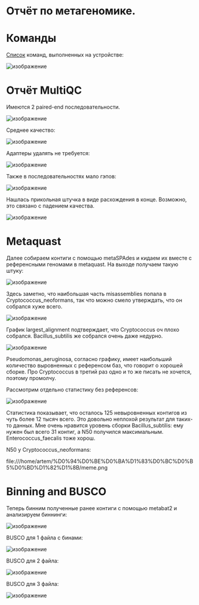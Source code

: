 # Отчёт по метагеномике.

# Команды

[Список](metagenomics/commands.sh) команд, выполненных на устройстве:

![изображение](https://user-images.githubusercontent.com/86663451/142720477-d195431a-487b-4154-adf1-9f6d4c4dbd79.png)

# Отчёт MultiQC
Имеются 2 paired-end последовательности.

![изображение](https://user-images.githubusercontent.com/86663451/142238482-80f2c57e-b4fe-4eec-b3fb-33ce1035e090.png)

Среднее качество:

![изображение](https://user-images.githubusercontent.com/86663451/142238433-2f74a5cf-46dd-46ba-afc5-ffd924667bc1.png)

Адаптеры удалять не требуется:

![изображение](https://user-images.githubusercontent.com/86663451/142238693-5cd42260-8456-42be-823b-fa2880cae254.png)

Также в последовательностях мало гэпов:

![изображение](https://user-images.githubusercontent.com/86663451/142238942-978fa877-4b8c-42f7-832d-18bb207737cd.png)

Нашлась прикольная штучка в виде расхождения в конце. Возможно, это связано с падением качества.

![изображение](https://user-images.githubusercontent.com/86663451/142599071-436f6344-04e7-40ce-9aa0-d116bb2c76e0.png)

# Metaquast

Далее собираем контиги с помощью metaSPAdes и кидаем их вместе с референсными геномами в metaquast. На выходе получаем такую штуку:

![изображение](https://user-images.githubusercontent.com/86663451/143217220-f84e4d39-8af1-4c16-a981-74970b383a1c.png)

Здесь заметно, что наибольшая часть misassemblies попала в Cryptococcus_neoformans, так что можно смело утверждать, что он собрался хуже всего.

![изображение](https://user-images.githubusercontent.com/86663451/143217627-644a2eb4-75f0-4929-85e3-970fb8c28cd9.png)

График largest_alignment подтверждает, что Cryptococcus оч плохо собрался. Bacillus_subtilis же собрался очень даже недурно.

![изображение](https://user-images.githubusercontent.com/86663451/143217967-1648cfea-bb42-49de-873a-b53c18ceecc1.png)

Pseudomonas_aeruginosa, согласно графику, имеет наибольший количество выровненных с референсом баз, что говорит о хорошей сборке. Про Cryptococcus в третий раз одно и то же писать не хочется, поэтому промолчу.


Рассмотрим отдельно статистику без референсов: 

![изображение](https://user-images.githubusercontent.com/86663451/143218786-0c5de9f2-c604-41b5-b2b1-184a57d834bc.png)

Статистика показывает, что осталось 125 невыровненных контигов из чуть более 12 тысяч всего. Это довольно неплохой результат для таких-то данных. Мне очень нравится уровень сборки Bacillus_subtilis: ему нужен был всего 31 контиг, а N50 получился максимальным. Enterococcus_faecalis тоже хорош.

N50 у Cryptococcus_neoformans: 

file:///home/artem/%D0%94%D0%BE%D0%BA%D1%83%D0%BC%D0%B5%D0%BD%D1%82%D1%8B/meme.png

# Binning and BUSCO

Теперь бинним полученные ранее контиги с помощью metabat2 и анализируем биннинги:

![изображение](https://user-images.githubusercontent.com/86663451/143216873-4d990ef0-376f-45f5-88f6-40eaf783ea0e.png)

BUSCO для 1 файла с бинами:

![изображение](https://user-images.githubusercontent.com/86663451/143229599-08e99514-ebd5-44e4-864b-f2c3cd3d5710.png)

BUSCO для 2 файла:

![изображение](https://user-images.githubusercontent.com/86663451/143229658-815270ef-cd48-4594-ad81-f5bc6d515ec7.png)

BUSCO для 3 файла:

![изображение](https://user-images.githubusercontent.com/86663451/143229704-de5e91e8-190c-44ca-93a1-b9c1e48fd047.png)
